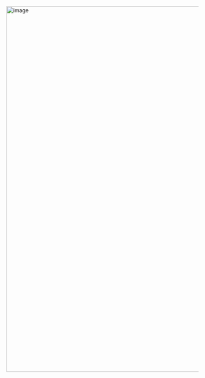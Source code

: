 <img width="958" alt="image" src="https://github.com/user-attachments/assets/b2577a1f-147f-419c-b243-7b7d15c0fff0" />



